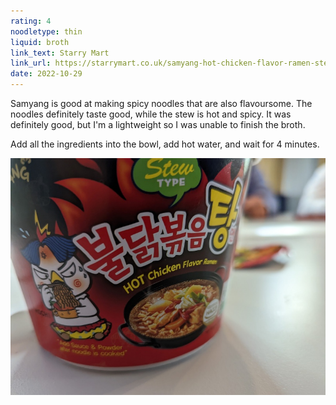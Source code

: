```yaml
---
rating: 4
noodletype: thin
liquid: broth
link_text: Starry Mart
link_url: https://starrymart.co.uk/samyang-hot-chicken-flavor-ramen-stew-type-soup-bowl-120g.html
date: 2022-10-29
---
```


Samyang is good at making spicy noodles that are also flavoursome.  The noodles definitely taste good, while the stew is hot and spicy.  It was definitely good, but I'm a lightweight so I was unable to finish the broth.  

Add all the ingredients into the bowl, add hot water, and wait for 4 minutes.  

![Samyang Buldak Hot Chicken Flavour Ramen](images/024.jpg)
